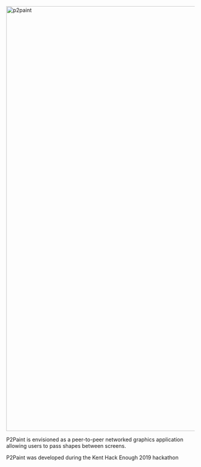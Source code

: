 <img width="1134" alt="p2paint" src="https://user-images.githubusercontent.com/9708451/65832577-95095f00-e293-11e9-976a-406d8ba548c7.png">

P2Paint is envisioned as a peer-to-peer networked graphics application allowing users to pass shapes between screens.

P2Paint was developed during the Kent Hack Enough 2019 hackathon
